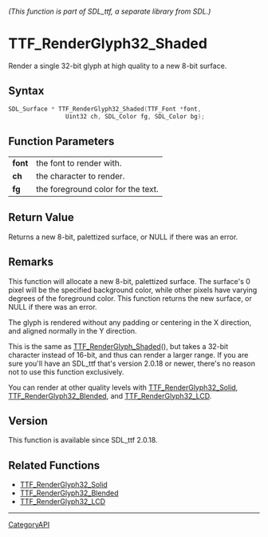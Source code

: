 ###### (This function is part of SDL_ttf, a separate library from SDL.)
# TTF_RenderGlyph32_Shaded

Render a single 32-bit glyph at high quality to a new 8-bit surface.

## Syntax

```c
SDL_Surface * TTF_RenderGlyph32_Shaded(TTF_Font *font,
                Uint32 ch, SDL_Color fg, SDL_Color bg);

```

## Function Parameters

|              |                                    |
| ------------ | ---------------------------------- |
| **font**     | the font to render with.           |
| **ch**       | the character to render.           |
| **fg**       | the foreground color for the text. |

## Return Value

Returns a new 8-bit, palettized surface, or NULL if there was an error.

## Remarks

This function will allocate a new 8-bit, palettized surface. The surface's
0 pixel will be the specified background color, while other pixels have
varying degrees of the foreground color. This function returns the new
surface, or NULL if there was an error.

The glyph is rendered without any padding or centering in the X direction,
and aligned normally in the Y direction.

This is the same as [TTF_RenderGlyph_Shaded](TTF_RenderGlyph_Shaded.md)(), but
takes a 32-bit character instead of 16-bit, and thus can render a larger
range. If you are sure you'll have an SDL_ttf that's version 2.0.18 or
newer, there's no reason not to use this function exclusively.

You can render at other quality levels with
[TTF_RenderGlyph32_Solid](TTF_RenderGlyph32_Solid.md),
[TTF_RenderGlyph32_Blended](TTF_RenderGlyph32_Blended.md), and
[TTF_RenderGlyph32_LCD](TTF_RenderGlyph32_LCD.md).

## Version

This function is available since SDL_ttf 2.0.18.

## Related Functions

* [TTF_RenderGlyph32_Solid](TTF_RenderGlyph32_Solid.md)
* [TTF_RenderGlyph32_Blended](TTF_RenderGlyph32_Blended.md)
* [TTF_RenderGlyph32_LCD](TTF_RenderGlyph32_LCD.md)

----
[CategoryAPI](CategoryAPI.md)
